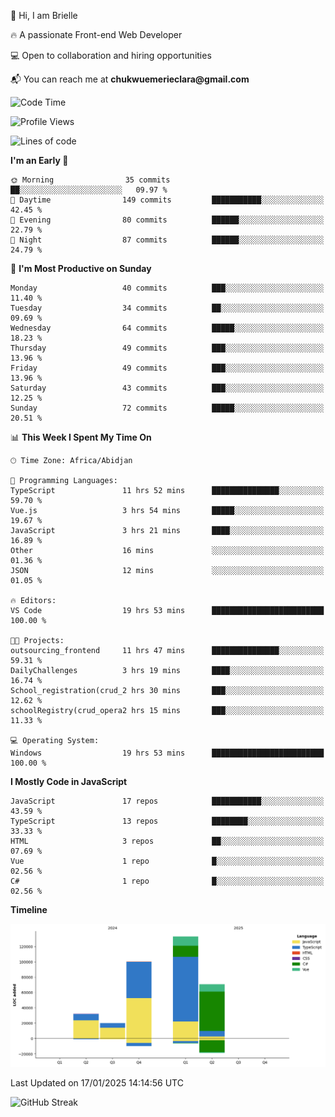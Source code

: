 <div align="left">
  <p>👋 Hi, I am Brielle</p>
  <p>🔥 A passionate Front-end Web Developer</p>
  <p>💻 Open to collaboration and hiring opportunities</p>
  <p>📬 You can reach me at <strong>chukwuemerieclara@gmail.com</strong></p>
</div>


 
 <!--START_SECTION:waka-->
![Code Time](http://img.shields.io/badge/Code%20Time-435%20hrs%2038%20mins-blue)

![Profile Views](http://img.shields.io/badge/Profile%20Views-44-blue)

![Lines of code](https://img.shields.io/badge/From%20Hello%20World%20I%27ve%20Written-260.6%20thousand%20lines%20of%20code-blue)

**I'm an Early 🐤** 

```text
🌞 Morning                35 commits          ██░░░░░░░░░░░░░░░░░░░░░░░   09.97 % 
🌆 Daytime                149 commits         ███████████░░░░░░░░░░░░░░   42.45 % 
🌃 Evening                80 commits          ██████░░░░░░░░░░░░░░░░░░░   22.79 % 
🌙 Night                  87 commits          ██████░░░░░░░░░░░░░░░░░░░   24.79 % 
```
📅 **I'm Most Productive on Sunday** 

```text
Monday                   40 commits          ███░░░░░░░░░░░░░░░░░░░░░░   11.40 % 
Tuesday                  34 commits          ██░░░░░░░░░░░░░░░░░░░░░░░   09.69 % 
Wednesday                64 commits          █████░░░░░░░░░░░░░░░░░░░░   18.23 % 
Thursday                 49 commits          ███░░░░░░░░░░░░░░░░░░░░░░   13.96 % 
Friday                   49 commits          ███░░░░░░░░░░░░░░░░░░░░░░   13.96 % 
Saturday                 43 commits          ███░░░░░░░░░░░░░░░░░░░░░░   12.25 % 
Sunday                   72 commits          █████░░░░░░░░░░░░░░░░░░░░   20.51 % 
```


📊 **This Week I Spent My Time On** 

```text
🕑︎ Time Zone: Africa/Abidjan

💬 Programming Languages: 
TypeScript               11 hrs 52 mins      ███████████████░░░░░░░░░░   59.70 % 
Vue.js                   3 hrs 54 mins       █████░░░░░░░░░░░░░░░░░░░░   19.67 % 
JavaScript               3 hrs 21 mins       ████░░░░░░░░░░░░░░░░░░░░░   16.89 % 
Other                    16 mins             ░░░░░░░░░░░░░░░░░░░░░░░░░   01.36 % 
JSON                     12 mins             ░░░░░░░░░░░░░░░░░░░░░░░░░   01.05 % 

🔥 Editors: 
VS Code                  19 hrs 53 mins      █████████████████████████   100.00 % 

🐱‍💻 Projects: 
outsourcing_frontend     11 hrs 47 mins      ███████████████░░░░░░░░░░   59.31 % 
DailyChallenges          3 hrs 19 mins       ████░░░░░░░░░░░░░░░░░░░░░   16.74 % 
School_registration(crud_2 hrs 30 mins       ███░░░░░░░░░░░░░░░░░░░░░░   12.62 % 
schoolRegistry(crud_opera2 hrs 15 mins       ███░░░░░░░░░░░░░░░░░░░░░░   11.33 % 

💻 Operating System: 
Windows                  19 hrs 53 mins      █████████████████████████   100.00 % 
```

**I Mostly Code in JavaScript** 

```text
JavaScript               17 repos            ███████████░░░░░░░░░░░░░░   43.59 % 
TypeScript               13 repos            ████████░░░░░░░░░░░░░░░░░   33.33 % 
HTML                     3 repos             ██░░░░░░░░░░░░░░░░░░░░░░░   07.69 % 
Vue                      1 repo              █░░░░░░░░░░░░░░░░░░░░░░░░   02.56 % 
C#                       1 repo              █░░░░░░░░░░░░░░░░░░░░░░░░   02.56 % 
```



**Timeline**

![Lines of Code chart](https://raw.githubusercontent.com/Brielle28/Brielle28/main/assets/bar_graph.png)


 Last Updated on 17/01/2025 14:14:56 UTC
<!--END_SECTION:waka-->

![GitHub Streak](https://github-readme-streak-stats.herokuapp.com/?user=Brielle28)



